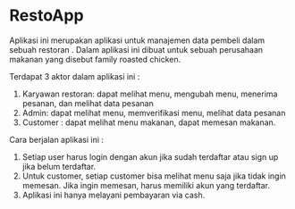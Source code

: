 # RestoApp
Aplikasi ini merupakan aplikasi untuk manajemen data pembeli dalam sebuah restoran . Dalam aplikasi ini dibuat untuk sebuah perusahaan makanan yang disebut family roasted chicken.

Terdapat 3 aktor dalam aplikasi ini :
1. Karyawan restoran: dapat melihat menu, mengubah menu, menerima pesanan, dan melihat data pesanan
2. Admin: dapat melihat menu, memverifikasi menu, melihat data pesanan
3. Customer : dapat melihat menu makanan, dapat memesan makanan.

Cara berjalan aplikasi ini :
1. Setiap user harus login dengan akun jika sudah terdaftar atau sign up jika belum terdaftar.
2. Untuk customer, setiap customer bisa melihat menu saja jika tidak ingin memesan. Jika ingin memesan, harus memiliki akun yang terdaftar.
3. Aplikasi ini hanya melayani pembayaran via cash.
